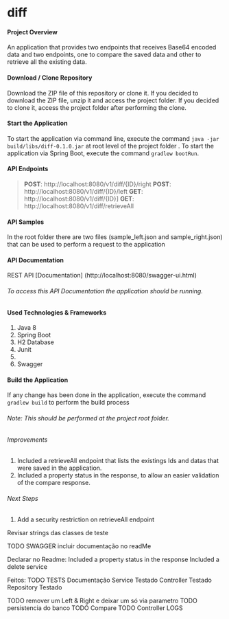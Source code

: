 # diff

#### Project Overview
An application that provides two endpoints that receives Base64 encoded data and two endpoints, one to compare the saved data and other to retrieve all the existing data.

#### Download / Clone Repository
Download the ZIP file of this repository or clone it.
If you decided to download the ZIP file, unzip it and access the project folder.
If you decided to clone it, access the project folder after performing the clone.

#### Start the Application
To start the application via command line, execute the command `java -jar build/libs/diff-0.1.0.jar` at root level of the project folder .
To start the application via Spring Boot, execute the command `gradlew bootRun`.

#### API Endpoints
>**POST**:  http://localhost:8080/v1/diff/{ID}/right
>**POST**:  http://localhost:8080/v1/diff/{ID}/left
>**GET**:   http://localhost:8080/v1/diff/{ID}]
>**GET**:   http://localhost:8080/v1/diff/retrieveAll

#### API Samples
In the root folder there are two files (sample_left.json and sample_right.json) that can be used to perform a request to the application

#### API Documentation
REST API [Documentation] (http://localhost:8080/swagger-ui.html)
###### To access this API Documentation the application should be running.

#### Used Technologies & Frameworks
1. Java 8
2. Spring Boot
3. H2 Database
4. Junit 
5. 
4. Swagger

#### Build the Application
If any change has been done in the application, execute the command `gradlew build` to perform the build process
###### Note: This should be performed at the project root folder.

###### Improvements
1. Included a retrieveAll endpoint that lists the existings Ids and datas that were saved in the application.
2. Included a property status in the response, to allow an easier validation of the compare response.

###### Next Steps
1. Add a security restriction on retrieveAll endpoint

Revisar strings das classes de teste

TODO SWAGGER
	incluir documentação no readMe
	
Declarar no Readme:
Included a property status in the response
Included a delete service

Feitos:
TODO TESTS
	Documentação
	Service Testado
	Controller Testado
	Repository Testado

TODO remover um Left & Right e deixar um só via parametro
TODO persistencia do banco
TODO Compare
TODO Controller LOGS